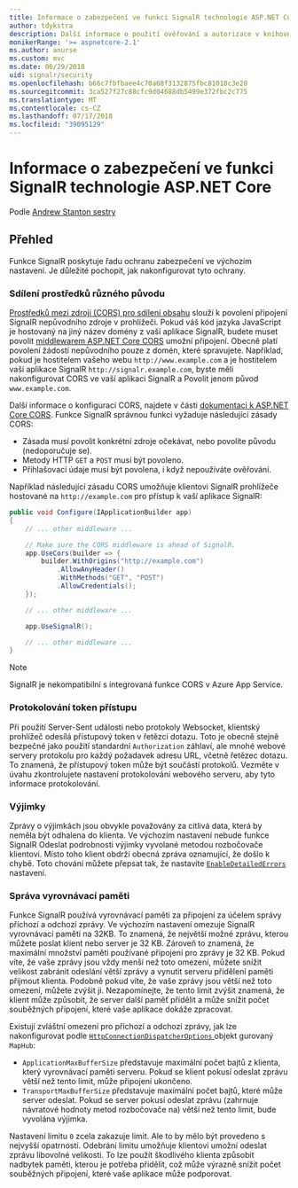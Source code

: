 ```yaml
---
title: Informace o zabezpečení ve funkci SignalR technologie ASP.NET Core
author: tdykstra
description: Další informace o použití ověřování a autorizace v knihovně SignalR technologie ASP.NET Core.
monikerRange: '>= aspnetcore-2.1'
ms.author: anurse
ms.custom: mvc
ms.date: 06/29/2018
uid: signalr/security
ms.openlocfilehash: b66c7fbfbaee4c70a68f3132875fbc81018c3e20
ms.sourcegitcommit: 3ca527f27c88cfc9d04688db5499e372fbc2c775
ms.translationtype: MT
ms.contentlocale: cs-CZ
ms.lasthandoff: 07/17/2018
ms.locfileid: "39095129"
---
```

# <a name="security-considerations-in-aspnet-core-signalr"></a>Informace o zabezpečení ve funkci SignalR technologie ASP.NET Core

Podle [Andrew Stanton sestry](https://twitter.com/anurse)

## <a name="overview"></a>Přehled

Funkce SignalR poskytuje řadu ochranu zabezpečení ve výchozím nastavení. Je důležité pochopit, jak nakonfigurovat tyto ochrany.

### <a name="cross-origin-resource-sharing"></a>Sdílení prostředků různého původu

[Prostředků mezi zdroji (CORS) pro sdílení obsahu](https://en.wikipedia.org/wiki/Cross-origin_resource_sharing) slouží k povolení připojení SignalR nepůvodního zdroje v prohlížeči. Pokud váš kód jazyka JavaScript je hostovaný na jiný název domény z vaší aplikace SignalR, budete muset povolit [middlewarem ASP.NET Core CORS](xref:security/cors) umožní připojení. Obecně platí povolení žádostí nepůvodního pouze z domén, které spravujete. Například, pokud je hostitelem vašeho webu `http://www.example.com` a je hostitelem vaší aplikace SignalR `http://signalr.example.com`, byste měli nakonfigurovat CORS ve vaší aplikaci SignalR a Povolit jenom původ `www.example.com`.

Další informace o konfiguraci CORS, najdete v části [dokumentaci k ASP.NET Core CORS](xref:security/cors). Funkce SignalR správnou funkci vyžaduje následující zásady CORS:

* Zásada musí povolit konkrétní zdroje očekávat, nebo povolíte původu (nedoporučuje se).
* Metody HTTP `GET` a `POST` musí být povoleno.
* Přihlašovací údaje musí být povolena, i když nepoužíváte ověřování.

Například následující zásadu CORS umožňuje klientovi SignalR prohlížeče hostované na `http://example.com` pro přístup k vaší aplikace SignalR:

```csharp
public void Configure(IApplicationBuilder app)
{
    // ... other middleware ...

    // Make sure the CORS middleware is ahead of SignalR.
    app.UseCors(builder => {
        builder.WithOrigins("http://example.com")
            .AllowAnyHeader()
            .WithMethods("GET", "POST")
            .AllowCredentials();
    });

    // ... other middleware ...

    app.UseSignalR();

    // ... other middleware ...
}
```

> [!NOTE]
> SignalR je nekompatibilní s integrovaná funkce CORS v Azure App Service.

### <a name="access-token-logging"></a>Protokolování token přístupu

Při použití Server-Sent události nebo protokoly Websocket, klientský prohlížeč odesílá přístupový token v řetězci dotazu. Toto je obecně stejně bezpečné jako použití standardní `Authorization` záhlaví, ale mnohé webové servery protokolu pro každý požadavek adresu URL, včetně řetězec dotazu. To znamená, že přístupový token může být součástí protokolů. Vezměte v úvahu zkontrolujete nastavení protokolování webového serveru, aby tyto informace protokolování.

### <a name="exceptions"></a>Výjimky

Zprávy o výjimkách jsou obvykle považovány za citlivá data, která by neměla být odhalena do klienta. Ve výchozím nastavení nebude funkce SignalR Odeslat podrobnosti výjimky vyvolané metodou rozbočovače klientovi. Místo toho klient obdrží obecná zpráva oznamující, že došlo k chybě. Toto chování můžete přepsat tak, že nastavíte [ `EnableDetailedErrors` ](xref:signalr/configuration#configure-server-options) nastavení.

### <a name="buffer-management"></a>Správa vyrovnávací paměti

Funkce SignalR používá vyrovnávací paměti za připojení za účelem správy příchozí a odchozí zprávy. Ve výchozím nastavení omezuje SignalR vyrovnávací paměti na 32KB. To znamená, že největší možné zprávu, kterou můžete poslat klient nebo server je 32 KB. Zároveň to znamená, že maximální množství paměti používané připojení pro zprávy je 32 KB. Pokud víte, že vaše zprávy jsou vždy menší než toto omezení, můžete snížit velikost zabránit odeslání větší zprávy a vynutit serveru přidělení paměti přijmout klienta. Podobně pokud víte, že vaše zprávy jsou větší než toto omezení, můžete zvýšit ji. Nezapomínejte, že tento limit zvýšit znamená, že klient může způsobit, že server další paměť přidělit a může snížit počet souběžných připojení, které vaše aplikace dokáže zpracovat.

Existují zvláštní omezení pro příchozí a odchozí zprávy, jak lze nakonfigurovat podle [ `HttpConnectionDispatcherOptions` ](xref:signalr/configuration#configure-server-options) objekt gurovaný `MapHub`:

* `ApplicationMaxBufferSize` představuje maximální počet bajtů z klienta, který vyrovnávací paměti serveru. Pokud se klient pokusí odeslat zprávu větší než tento limit, může připojení ukončeno.
* `TransportMaxBufferSize` představuje maximální počet bajtů, které může server odeslat. Pokud se server pokusí odeslat zprávu (zahrnuje návratové hodnoty metod rozbočovače na) větší než tento limit, bude vyvolána výjimka.

Nastavení limitu `0` zcela zakazuje limit. Ale to by mělo být provedeno s nejvyšší opatrností. Odebrání limitu umožňuje klientovi umožní odeslat zprávu libovolné velikosti. To lze použít škodlivého klienta způsobit nadbytek paměti, kterou je potřeba přidělit, což může výrazně snížit počet souběžných připojení, které vaše aplikace může podporovat.
